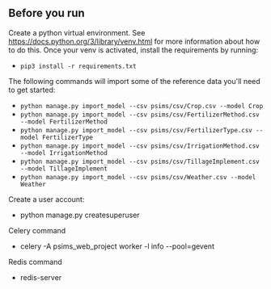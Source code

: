## Before you run

Create a python virtual environment. See https://docs.python.org/3/library/venv.html for more information about how to do this. Once your venv is activated, install the requirements by running:
- `pip3 install -r requirements.txt`

The following commands will import some of the reference data you'll need to get started:

- `python manage.py import_model --csv psims/csv/Crop.csv --model Crop`
- `python manage.py import_model --csv psims/csv/FertilizerMethod.csv --model FertilizerMethod`
- `python manage.py import_model --csv psims/csv/FertilizerType.csv --model FertilizerType`
- `python manage.py import_model --csv psims/csv/IrrigationMethod.csv --model IrrigationMethod`
- `python manage.py import_model --csv psims/csv/TillageImplement.csv --model TillageImplement`
- `python manage.py import_model --csv psims/csv/Weather.csv --model Weather`

Create a user account:
- python manage.py createsuperuser

Celery command
- celery -A psims_web_project  worker -l info --pool=gevent


Redis command
- redis-server


